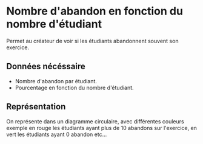 # Nombre d'abandon en fonction du nombre d'étudiant

Permet au créateur de voir si les étudiants abandonnent souvent son exercice.

## Données nécéssaire

* Nombre d'abandon par étudiant.
* Pourcentage en fonction du nombre d'étudiant.

## Représentation

On représente dans un diagramme circulaire, avec différentes couleurs exemple en rouge les étudiants ayant plus de 10 abandons sur l'exercice, en vert les étudiants ayant 0 abandon etc...

<!--- 
Author : Jordan
Validator :
-->